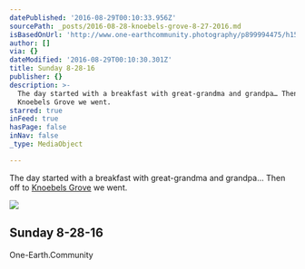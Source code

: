 ```yaml
---
datePublished: '2016-08-29T00:10:33.956Z'
sourcePath: _posts/2016-08-28-knoebels-grove-8-27-2016.md
isBasedOnUrl: 'http://www.one-earthcommunity.photography/p899994475/h150537f4#he5ecc78'
author: []
via: {}
dateModified: '2016-08-29T00:10:30.301Z'
title: Sunday 8-28-16
publisher: {}
description: >-
  The day started with a breakfast with great-grandma and grandpa… Then off to
  Knoebels Grove we went.
starred: true
inFeed: true
hasPage: false
inNav: false
_type: MediaObject

---
```

The day started with a breakfast with great-grandma and grandpa... Then off to [Knoebels Grove][0] we went.

<article style=""><img src="https://s3-us-west-2.amazonaws.com/the-grid-img/p/9c76383609e0b167ce6235b5cc261affc77c18f7.jpg" /><h1>Sunday 8-28-16</h1><p>One-Earth.Community</p></article>



[0]: http://www.one-earthcommunity.photography/p899994475/h150537f4#he5ecc78